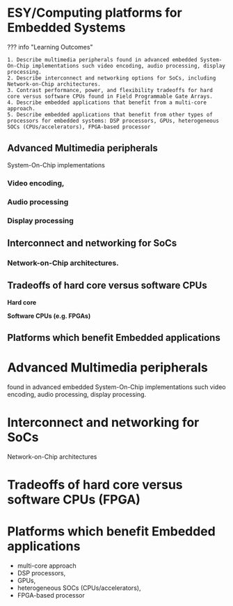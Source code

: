 # ESY/Computing platforms for Embedded Systems

??? info "Learning Outcomes"

    1. Describe multimedia peripherals found in advanced embedded System-On-Chip implementations such video encoding, audio processing, display processing.
    2. Describe interconnect and networking options for SoCs, including Network-on-Chip architectures.
    3. Contrast performance, power, and flexibility tradeoffs for hard core versus software CPUs found in Field Programmable Gate Arrays.
    4. Describe embedded applications that benefit from a multi-core approach.
    5. Describe embedded applications that benefit from other types of processors for embedded systems: DSP processors, GPUs, heterogeneous SOCs (CPUs/accelerators), FPGA-based processor

## Advanced Multimedia peripherals

System-On-Chip implementations 

### Video encoding,

### Audio processing

### Display processing

## Interconnect and networking for SoCs

### Network-on-Chip architectures.

## Tradeoffs of hard core versus software CPUs

**Hard core**

**Software CPUs (e.g. FPGAs)**

## Platforms which benefit Embedded applications

# Advanced Multimedia peripherals

found in advanced embedded System-On-Chip implementations such video encoding, audio processing, display processing.

# Interconnect and networking for SoCs

Network-on-Chip architectures

# Tradeoffs of hard core versus software CPUs (FPGA)

# Platforms which benefit Embedded applications

- multi-core approach
- DSP processors, 
- GPUs, 
- heterogeneous SOCs (CPUs/accelerators), 
- FPGA-based processor
